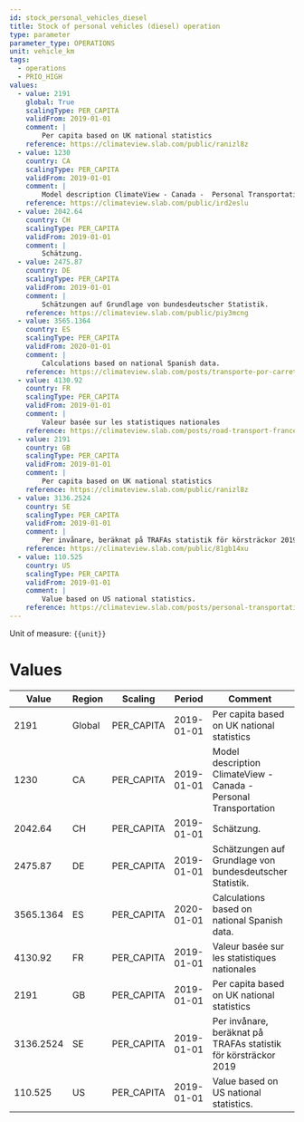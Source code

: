 ```yaml
---
id: stock_personal_vehicles_diesel
title: Stock of personal vehicles (diesel) operation
type: parameter
parameter_type: OPERATIONS
unit: vehicle_km
tags:
  - operations
  - PRIO_HIGH
values:
  - value: 2191
    global: True
    scalingType: PER_CAPITA
    validFrom: 2019-01-01
    comment: |
        Per capita based on UK national statistics
    reference: https://climateview.slab.com/public/ranizl8z
  - value: 1230
    country: CA
    scalingType: PER_CAPITA
    validFrom: 2019-01-01
    comment: |
        Model description ClimateView - Canada -  Personal Transportation
    reference: https://climateview.slab.com/public/ird2eslu
  - value: 2042.64
    country: CH
    scalingType: PER_CAPITA
    validFrom: 2019-01-01
    comment: |
        Schätzung.
  - value: 2475.87
    country: DE
    scalingType: PER_CAPITA
    validFrom: 2019-01-01
    comment: |
        Schätzungen auf Grundlage von bundesdeutscher Statistik.
    reference: https://climateview.slab.com/public/piy3mcng
  - value: 3565.1364
    country: ES
    scalingType: PER_CAPITA
    validFrom: 2020-01-01
    comment: |
        Calculations based on national Spanish data.
    reference: https://climateview.slab.com/posts/transporte-por-carretera-road-transport-esqm8w27#h5v39-cars
  - value: 4130.92
    country: FR
    scalingType: PER_CAPITA
    validFrom: 2019-01-01
    comment: |
        Valeur basée sur les statistiques nationales
    reference: https://climateview.slab.com/posts/road-transport-france-eoxjg43o#h28f9-tableau-2-vehicules-personnels
  - value: 2191
    country: GB
    scalingType: PER_CAPITA
    validFrom: 2019-01-01
    comment: |
        Per capita based on UK national statistics
    reference: https://climateview.slab.com/public/ranizl8z
  - value: 3136.2524
    country: SE
    scalingType: PER_CAPITA
    validFrom: 2019-01-01
    comment: |
        Per invånare, beräknat på TRAFAs statistik för körsträckor 2019
    reference: https://climateview.slab.com/public/81gb14xu
  - value: 110.525
    country: US
    scalingType: PER_CAPITA
    validFrom: 2019-01-01
    comment: |
        Value based on US national statistics.
    reference: https://climateview.slab.com/posts/personal-transportation-wtgg2hlu#hu3m2-table-2-distances-travelled-by-cars
---
```



Unit of measure: `{{unit}}`


# Values


| Value | Region | Scaling | Period | Comment | Reference |
|-------|--------|---------|--------|---------|-----------|
| 2191 | Global | PER_CAPITA | 2019-01-01 | Per capita based on UK national statistics | https://climateview.slab.com/public/ranizl8z |
| 1230 | CA | PER_CAPITA | 2019-01-01 | Model description ClimateView - Canada -  Personal Transportation | https://climateview.slab.com/public/ird2eslu |
| 2042.64 | CH | PER_CAPITA | 2019-01-01 | Schätzung. |  |
| 2475.87 | DE | PER_CAPITA | 2019-01-01 | Schätzungen auf Grundlage von bundesdeutscher Statistik. | https://climateview.slab.com/public/piy3mcng |
| 3565.1364 | ES | PER_CAPITA | 2020-01-01 | Calculations based on national Spanish data. | https://climateview.slab.com/posts/transporte-por-carretera-road-transport-esqm8w27#h5v39-cars |
| 4130.92 | FR | PER_CAPITA | 2019-01-01 | Valeur basée sur les statistiques nationales | https://climateview.slab.com/posts/road-transport-france-eoxjg43o#h28f9-tableau-2-vehicules-personnels |
| 2191 | GB | PER_CAPITA | 2019-01-01 | Per capita based on UK national statistics | https://climateview.slab.com/public/ranizl8z |
| 3136.2524 | SE | PER_CAPITA | 2019-01-01 | Per invånare, beräknat på TRAFAs statistik för körsträckor 2019 | https://climateview.slab.com/public/81gb14xu |
| 110.525 | US | PER_CAPITA | 2019-01-01 | Value based on US national statistics. | https://climateview.slab.com/posts/personal-transportation-wtgg2hlu#hu3m2-table-2-distances-travelled-by-cars |


